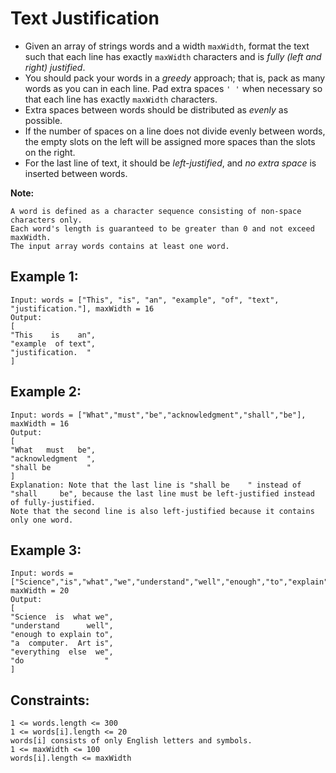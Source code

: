 # Text Justification

- Given an array of strings words and a width `maxWidth`, format the text such that each line has exactly `maxWidth` characters and is _fully (left and right) justified_.
- You should pack your words in a _greedy_ approach; that is, pack as many words as you can in each line. Pad extra spaces `' '` when necessary so that each line has exactly `maxWidth` characters.
- Extra spaces between words should be distributed as _evenly_ as possible. 
- If the number of spaces on a line does not divide evenly between words, the empty slots on the left will be assigned more spaces than the slots on the right.
- For the last line of text, it should be _left-justified_, and _no extra space_ is inserted between words.

**Note:**

    A word is defined as a character sequence consisting of non-space characters only.
    Each word's length is guaranteed to be greater than 0 and not exceed maxWidth.
    The input array words contains at least one word.



## Example 1:
```
Input: words = ["This", "is", "an", "example", "of", "text", "justification."], maxWidth = 16
Output:
[
"This    is    an",
"example  of text",
"justification.  "
]
```

## Example 2:
```
Input: words = ["What","must","be","acknowledgment","shall","be"], maxWidth = 16
Output:
[
"What   must   be",
"acknowledgment  ",
"shall be        "
]
Explanation: Note that the last line is "shall be    " instead of "shall     be", because the last line must be left-justified instead of fully-justified.
Note that the second line is also left-justified because it contains only one word.
```

## Example 3:
```
Input: words = ["Science","is","what","we","understand","well","enough","to","explain","to","a","computer.","Art","is","everything","else","we","do"], maxWidth = 20
Output:
[
"Science  is  what we",
"understand      well",
"enough to explain to",
"a  computer.  Art is",
"everything  else  we",
"do                  "
]
```

## Constraints:
    1 <= words.length <= 300
    1 <= words[i].length <= 20
    words[i] consists of only English letters and symbols.
    1 <= maxWidth <= 100
    words[i].length <= maxWidth
